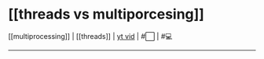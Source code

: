 # [[threads vs multiporcesing]]
[[multiprocessing]] | [[threads]] | [yt vid](https://www.youtube.com/watch?v=AZnGRKFUU0c) | #⬜ | #💻 
___
